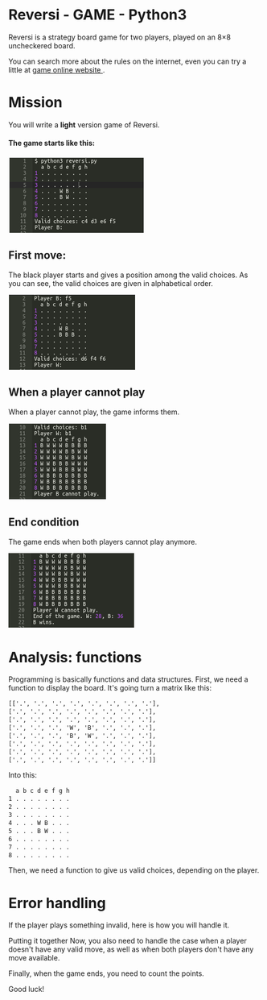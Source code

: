 # Reversi - GAME - Python3
Reversi is a strategy board game for two players, played on an 8×8 uncheckered board.

You can search more about the rules on the internet, even you can try a little at [game online website ](https://cardgames.io/reversi/).



# Mission
You will write a **light** version game of Reversi.


#### The game starts like this:

![start](src/1.png)


## First move:

The black player starts and gives a position among the valid choices. As you can see, the valid choices are given in alphabetical order.

![first_move](src/2.png)

## When a player cannot play
When a player cannot play, the game informs them.

![end](src/3.png)

## End condition
The game ends when both players cannot play anymore.

![result](src/4.png)



# Analysis: functions
Programming is basically functions and data structures. 
First, we need a function to display the board. It's going turn a matrix like this:

```
[['.', '.', '.', '.', '.', '.', '.', '.'],
['.', '.', '.', '.', '.', '.', '.', '.'],
['.', '.', '.', '.', '.', '.', '.', '.'],
['.', '.', '.', 'W', 'B', '.', '.', '.'],
['.', '.', '.', 'B', 'W', '.', '.', '.'],
['.', '.', '.', '.', '.', '.', '.', '.'],
['.', '.', '.', '.', '.', '.', '.', '.'],
['.', '.', '.', '.', '.', '.', '.', '.']]
```

Into this:

```
  a b c d e f g h
1 . . . . . . . .
2 . . . . . . . .
3 . . . . . . . .
4 . . . W B . . .
5 . . . B W . . .
6 . . . . . . . .
7 . . . . . . . .
8 . . . . . . . .
```

Then, we need a function to give us valid choices, depending on the player.


# Error handling
If the player plays something invalid, here is how you will handle it.

Putting it together
Now, you also need to handle the case when a player doesn't have any valid move, as well as when both players don't have any move available.

Finally, when the game ends, you need to count the points.

Good luck!
